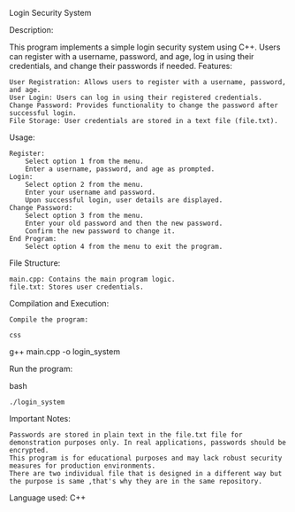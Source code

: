 Login Security System

Description:

This program implements a simple login security system using C++. Users can register with a username, password, and age, log in using their credentials, and change their passwords if needed.
Features:

    User Registration: Allows users to register with a username, password, and age.
    User Login: Users can log in using their registered credentials.
    Change Password: Provides functionality to change the password after successful login.
    File Storage: User credentials are stored in a text file (file.txt).

Usage:

    Register:
        Select option 1 from the menu.
        Enter a username, password, and age as prompted.
    Login:
        Select option 2 from the menu.
        Enter your username and password.
        Upon successful login, user details are displayed.
    Change Password:
        Select option 3 from the menu.
        Enter your old password and then the new password.
        Confirm the new password to change it.
    End Program:
        Select option 4 from the menu to exit the program.

File Structure:

    main.cpp: Contains the main program logic.
    file.txt: Stores user credentials.

Compilation and Execution:

    Compile the program:

    css

g++ main.cpp -o login_system

Run the program:

bash

    ./login_system

Important Notes:

    Passwords are stored in plain text in the file.txt file for demonstration purposes only. In real applications, passwords should be encrypted.
    This program is for educational purposes and may lack robust security measures for production environments.
    There are two individual file that is designed in a different way but the purpose is same ,that's why they are in the same repository.
Language used:
    C++

